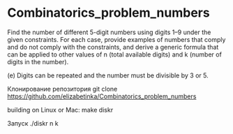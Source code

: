 # Combinatorics_problem_numbers
Find the number of different 5-digit numbers using digits 1–9 under the given constraints. For
each case, provide examples of numbers that comply and do not comply with the constraints,
and derive a generic formula that can be applied to other values of n (total available digits) and k
(number of digits in the number). 

(e) Digits can be repeated and the number must be divisible by 3 or 5.

Клонирование репозитория git clone https://github.com/elizabetinka/Combinatorics_problem_numbers

building on Linux or Mac: make diskr

Запуск ./diskr n k
